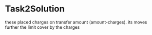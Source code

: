 # Task2Solution
these placed charges on transfer amount (amount-charges).  its moves further the limit cover by the charges
